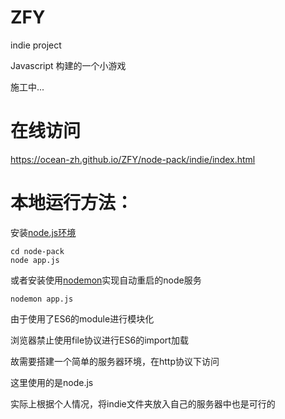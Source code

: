 # ZFY
indie project

Javascript 构建的一个小游戏

施工中...

# 在线访问
https://ocean-zh.github.io/ZFY/node-pack/indie/index.html

# 本地运行方法：

安装[node.js环境](https://nodejs.org/en/)

```
cd node-pack
node app.js
```
或者安装使用[nodemon](https://www.npmjs.com/package/nodemon)实现自动重启的node服务
```
nodemon app.js
```


由于使用了ES6的module进行模块化

浏览器禁止使用file协议进行ES6的import加载

故需要搭建一个简单的服务器环境，在http协议下访问

这里使用的是node.js

实际上根据个人情况，将indie文件夹放入自己的服务器中也是可行的
